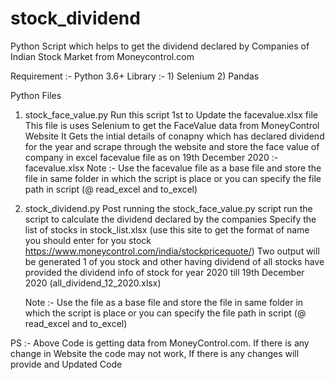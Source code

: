 # stock_dividend
Python Script which helps to get the dividend declared by Companies of Indian Stock Market from Moneycontrol.com

Requirement :-
  Python 3.6+
    Library :-
      1) Selenium
      2) Pandas



Python Files

1) stock_face_value.py
  Run this script 1st to Update the facevalue.xlsx file
  This file is uses Selenium to get the FaceValue data from MoneyControl Website
  It Gets the intial details of conapny which has declared dividend for the year and scrape through the website and store the face value of company in excel
  facevalue file as on 19th December 2020 :- facevalue.xlsx
  Note :- Use the facevalue file as a base file and store the file in same folder in which the script is place or you can specify the file path in script (@ read_excel and to_excel)
  
  
2) stock_dividend.py
   Post running the stock_face_value.py script run the script to calculate the dividend declared by the companies
   Specify the list of stocks in stock_list.xlsx (use this site to get the format of name you should enter for you stock https://www.moneycontrol.com/india/stockpricequote/)
   Two output will be generated 1 of you stock and other having dividend of all stocks
   have provided the dividend info of stock for year 2020 till 19th December 2020 (all_dividend_12_2020.xlsx)
   
   Note :- Use the file as a base file and store the file in same folder in which the script is place or you can specify the file path in script (@ read_excel and to_excel)
   
PS :- Above Code is getting data from MoneyControl.com. If there is any change in Website the code may not work, If there is any changes will provide and Updated Code
